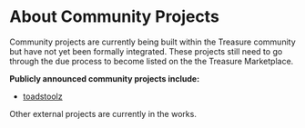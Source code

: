 # About Community Projects

Community projects are currently being built within the Treasure community but have not yet been formally integrated. These projects still need to go through the due process to become listed on the the Treasure Marketplace.

**Publicly announced community projects include:**

* [toadstoolz](toadstoolz/ "mention")

Other external projects are currently in the works.
